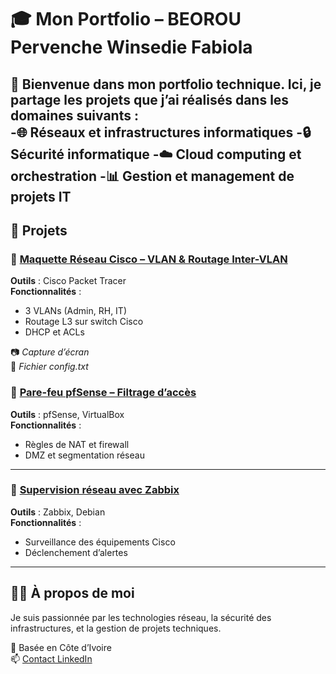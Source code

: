 # 🎓 Mon Portfolio – BEOROU Pervenche Winsedie Fabiola

👋 Bienvenue dans mon portfolio technique. Ici, je partage les projets que j’ai réalisés dans les domaines suivants :  
-🌐 Réseaux et infrastructures informatiques
-🔒 Sécurité informatique
-☁️ Cloud computing et orchestration
-📊 Gestion et management de projets IT
---

## 📁 Projets

### 🔹 [Maquette Réseau Cisco – VLAN & Routage Inter-VLAN](./projets/maquette_vlan/)
**Outils** : Cisco Packet Tracer  
**Fonctionnalités** :
- 3 VLANs (Admin, RH, IT)
- Routage L3 sur switch Cisco
- DHCP et ACLs

📷 *Capture d’écran*  
📝 *Fichier config.txt*



### 🔹 [Pare-feu pfSense – Filtrage d’accès](./projets/firewall_pfsense/)
**Outils** : pfSense, VirtualBox  
**Fonctionnalités** :
- Règles de NAT et firewall
- DMZ et segmentation réseau

---

### 🔹 [Supervision réseau avec Zabbix](./projets/supervision_zabbix/)
**Outils** : Zabbix, Debian  
**Fonctionnalités** :
- Surveillance des équipements Cisco
- Déclenchement d’alertes

---

## 👩‍💻 À propos de moi

Je suis passionnée par les technologies réseau, la sécurité des infrastructures, et la gestion de projets techniques.

📍 Basée en Côte d’Ivoire  
📫 [Contact LinkedIn](https://www.linkedin.com/in/pervenche-winsedie-fabiola-beorou-a89a02182)  

